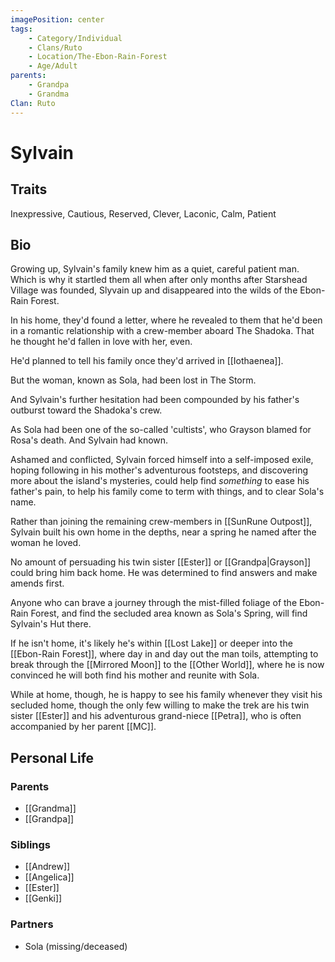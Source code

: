 ```yaml
---
imagePosition: center
tags:
    - Category/Individual
    - Clans/Ruto
    - Location/The-Ebon-Rain-Forest
    - Age/Adult
parents:
    - Grandpa
    - Grandma
Clan: Ruto
---
```


# Sylvain

## Traits

<span class='traits chip-list'>Inexpressive, Cautious, Reserved, Clever, Laconic, Calm, Patient</span>

## Bio

Growing up, Sylvain's family knew him as a quiet, careful patient man. Which is why it startled them all when after only months after Starshead Village was founded, Slyvain up and disappeared into the wilds of the Ebon-Rain Forest.

In his home, they'd found a letter, where he revealed to them that he'd been in a romantic relationship with a crew-member aboard The Shadoka. That he thought he'd fallen in love with her, even.

He'd planned to tell his family once they'd arrived in [[Iothaenea]].

But the woman, known as Sola, had been lost in The Storm.

And Sylvain's further hesitation had been compounded by his father's outburst toward the Shadoka's crew. 

As Sola had been one of the so-called 'cultists', who Grayson blamed for Rosa's death. And Sylvain had known.

Ashamed and conflicted, Sylvain forced himself into a self-imposed exile, hoping following in his mother's adventurous footsteps, and discovering more about the island's mysteries, could help find *something* to ease his father's pain, to help his family come to term with things, and to clear Sola's name.

Rather than joining the remaining crew-members in [[SunRune Outpost]], Sylvain built his own home in the depths, near a spring he named after the woman he loved.

No amount of persuading his twin sister [[Ester]] or [[Grandpa|Grayson]] could bring him back home. He was determined to find answers and make amends first. 

Anyone who can brave a journey through the mist-filled foliage of the Ebon-Rain Forest, and find the secluded area known as Sola's Spring, will find Sylvain's Hut there. 

If he isn't home, it's likely he's within [[Lost Lake]] or deeper into the [[Ebon-Rain Forest]], where day in and day out the man toils, attempting to break through the [[Mirrored Moon]] to  the [[Other World]], where he is now convinced he will both find his mother and reunite with Sola.

While at home, though, he is happy to see his family whenever they visit his secluded home, though the only few willing to make the trek are his twin sister [[Ester]] and his adventurous grand-niece [[Petra]], who is often accompanied by her parent [[MC]]. 

## Personal Life

### Parents

-   [[Grandma]]
-   [[Grandpa]]

### Siblings

-   [[Andrew]]
-   [[Angelica]]
-   [[Ester]]
-   [[Genki]]

### Partners

- Sola (missing/deceased)